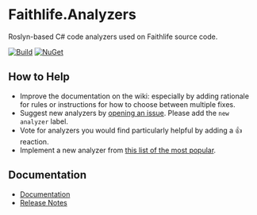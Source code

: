 # Faithlife.Analyzers

Roslyn-based C# code analyzers used on Faithlife source code.

[![Build](https://github.com/Faithlife/FaithlifeAnalyzers/workflows/Build/badge.svg)](https://github.com/Faithlife/FaithlifeAnalyzers/actions?query=workflow%3ABuild) [![NuGet](https://img.shields.io/nuget/v/Faithlife.Analyzers.svg)](https://www.nuget.org/packages/Faithlife.Analyzers)

## How to Help

* Improve the documentation on the wiki: especially by adding rationale for rules or instructions for how to choose between multiple fixes.
* Suggest new analyzers by [opening an issue](https://github.com/Faithlife/FaithlifeAnalyzers/issues/new). Please add the `new analyzer` label.
* Vote for analyzers you would find particularly helpful by adding a 👍 reaction.
* Implement a new analyzer from [this list of the most popular](https://github.com/Faithlife/FaithlifeAnalyzers/issues?q=is%3Aissue+is%3Aopen+sort%3Areactions-%2B1-desc+label%3A%22new+analyzer%22).

## Documentation

* [Documentation](https://faithlife.github.io/FaithlifeAnalyzers/)
* [Release Notes](ReleaseNotes.md)
